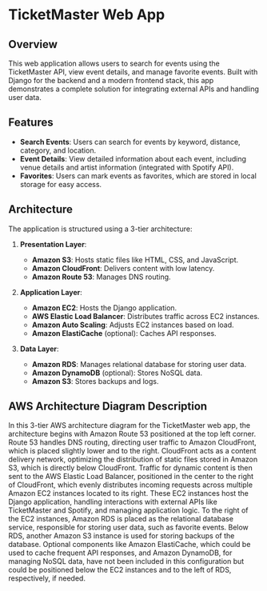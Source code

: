 # TicketMaster Web App

## Overview

This web application allows users to search for events using the TicketMaster API, view event details, and manage favorite events. Built with Django for the backend and a modern frontend stack, this app demonstrates a complete solution for integrating external APIs and handling user data.

## Features

- **Search Events**: Users can search for events by keyword, distance, category, and location.
- **Event Details**: View detailed information about each event, including venue details and artist information (integrated with Spotify API).
- **Favorites**: Users can mark events as favorites, which are stored in local storage for easy access.

## Architecture

The application is structured using a 3-tier architecture:

1. **Presentation Layer**:
   - **Amazon S3**: Hosts static files like HTML, CSS, and JavaScript.
   - **Amazon CloudFront**: Delivers content with low latency.
   - **Amazon Route 53**: Manages DNS routing.

2. **Application Layer**:
   - **Amazon EC2**: Hosts the Django application.
   - **AWS Elastic Load Balancer**: Distributes traffic across EC2 instances.
   - **Amazon Auto Scaling**: Adjusts EC2 instances based on load.
   - **Amazon ElastiCache** (optional): Caches API responses.

3. **Data Layer**:
   - **Amazon RDS**: Manages relational database for storing user data.
   - **Amazon DynamoDB** (optional): Stores NoSQL data.
   - **Amazon S3**: Stores backups and logs.


## AWS Architecture Diagram Description
In this 3-tier AWS architecture diagram for the TicketMaster web app, the architecture begins with Amazon Route 53 positioned at the top left corner. Route 53 handles DNS routing, directing user traffic to Amazon CloudFront, which is placed slightly lower and to the right. CloudFront acts as a content delivery network, optimizing the distribution of static files stored in Amazon S3, which is directly below CloudFront. Traffic for dynamic content is then sent to the AWS Elastic Load Balancer, positioned in the center to the right of CloudFront, which evenly distributes incoming requests across multiple Amazon EC2 instances located to its right. These EC2 instances host the Django application, handling interactions with external APIs like TicketMaster and Spotify, and managing application logic. To the right of the EC2 instances, Amazon RDS is placed as the relational database service, responsible for storing user data, such as favorite events. Below RDS, another Amazon S3 instance is used for storing backups of the database. Optional components like Amazon ElastiCache, which could be used to cache frequent API responses, and Amazon DynamoDB, for managing NoSQL data, have not been included in this configuration but could be positioned below the EC2 instances and to the left of RDS, respectively, if needed.
